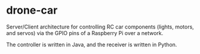 # drone-car

Server/Client architecture for controlling RC car components (lights, motors, and servos) via the GPIO pins of a Raspberry Pi over a network.

The controller is written in Java, and the receiver is written in Python.

